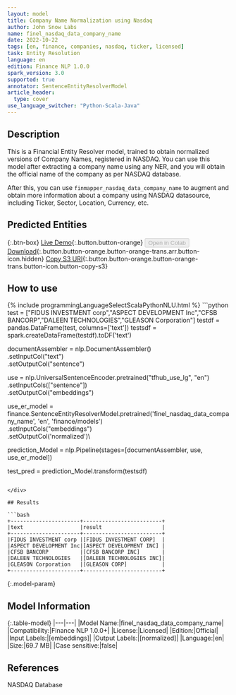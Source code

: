 ```yaml
---
layout: model
title: Company Name Normalization using Nasdaq
author: John Snow Labs
name: finel_nasdaq_data_company_name
date: 2022-10-22
tags: [en, finance, companies, nasdaq, ticker, licensed]
task: Entity Resolution
language: en
edition: Finance NLP 1.0.0
spark_version: 3.0
supported: true
annotator: SentenceEntityResolverModel
article_header:
  type: cover
use_language_switcher: "Python-Scala-Java"
---
```


## Description

This is a Financial Entity Resolver model, trained to obtain normalized versions of Company Names, registered in NASDAQ. You can use this model after extracting a company name using any NER, and you will obtain the official name of the company as per NASDAQ database.

After this, you can use `finmapper_nasdaq_data_company_name` to augment and obtain more information about a company using NASDAQ datasource, including Ticker, Sector, Location, Currency, etc.

## Predicted Entities



{:.btn-box}
[Live Demo](https://demo.johnsnowlabs.com/finance/ER_EDGAR_CRUNCHBASE/){:.button.button-orange}
<button class="button button-orange" disabled>Open in Colab</button>
[Download](https://s3.amazonaws.com/auxdata.johnsnowlabs.com/finance/models/finel_nasdaq_data_company_name_en_1.0.0_3.0_1666473632696.zip){:.button.button-orange.button-orange-trans.arr.button-icon.hidden}
[Copy S3 URI](s3://auxdata.johnsnowlabs.com/finance/models/finel_nasdaq_data_company_name_en_1.0.0_3.0_1666473632696.zip){:.button.button-orange.button-orange-trans.button-icon.button-copy-s3}

## How to use



<div class="tabs-box" markdown="1">
{% include programmingLanguageSelectScalaPythonNLU.html %}
```python
test = ["FIDUS INVESTMENT corp","ASPECT DEVELOPMENT Inc","CFSB BANCORP","DALEEN TECHNOLOGIES","GLEASON Corporation"]
testdf = pandas.DataFrame(test, columns=['text'])
testsdf = spark.createDataFrame(testdf).toDF('text')

documentAssembler = nlp.DocumentAssembler()\
    .setInputCol("text")\
    .setOutputCol("sentence")

use = nlp.UniversalSentenceEncoder.pretrained("tfhub_use_lg", "en")\
    .setInputCols(["sentence"])\
    .setOutputCol("embeddings")

use_er_model = finance.SentenceEntityResolverModel.pretrained('finel_nasdaq_data_company_name', 'en', 'finance/models')\
  .setInputCols("embeddings")\
  .setOutputCol('normalized')\

prediction_Model = nlp.Pipeline(stages=[documentAssembler, use, use_er_model])

test_pred = prediction_Model.transform(testsdf)
```

</div>

## Results

```bash
+----------------------+-------------------------+
|text                  |result                   |
+----------------------+-------------------------+
|FIDUS INVESTMENT corp |[FIDUS INVESTMENT CORP]  |
|ASPECT DEVELOPMENT Inc|[ASPECT DEVELOPMENT INC] |
|CFSB BANCORP          |[CFSB BANCORP INC]       |
|DALEEN TECHNOLOGIES   |[DALEEN TECHNOLOGIES INC]|
|GLEASON Corporation   |[GLEASON CORP]           |
+----------------------+-------------------------+

```

{:.model-param}
## Model Information

{:.table-model}
|---|---|
|Model Name:|finel_nasdaq_data_company_name|
|Compatibility:|Finance NLP 1.0.0+|
|License:|Licensed|
|Edition:|Official|
|Input Labels:|[embeddings]|
|Output Labels:|[normalized]|
|Language:|en|
|Size:|69.7 MB|
|Case sensitive:|false|

## References

NASDAQ Database
